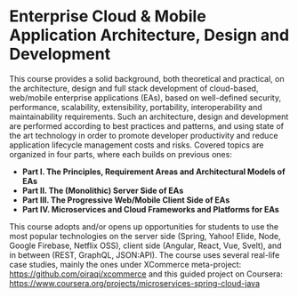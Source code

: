 # Enterprise Cloud & Mobile Application Architecture, Design and Development
This course provides a solid background, both theoretical and practical, on the architecture, design and full stack development of cloud-based, web/mobile enterprise applications (EAs), based on well-defined security, performance, scalability, extensibility, portability, interoperability and maintainability requirements. Such an architecture, design and development are performed according to best practices and patterns, and using state of the art technology in order to promote developer productivity and reduce application lifecycle management costs and risks. Covered topics are organized in four parts, where each builds on previous ones:
- **Part I. The Principles, Requirement Areas and Architectural Models of EAs**
- **Part II. The (Monolithic) Server Side of EAs**
- **Part III. The Progressive Web/Mobile Client Side of EAs**
- **Part IV. Microservices and Cloud Frameworks and Platforms for EAs**

This course adopts and/or opens up opportunities for students to use the most popular technologies on the server side (Spring, Yahoo! Elide, Node, Google Firebase, Netflix OSS), client side (Angular, React, Vue, Svelt), and in between (REST, GraphQL, JSON:API). The course uses several real-life case studies, mainly the ones under XCommerce meta-project: https://github.com/oiraqi/xcommerce and this guided project on Coursera: https://www.coursera.org/projects/microservices-spring-cloud-java
